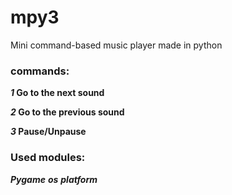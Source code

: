 # mpy3
Mini command-based music player made in python

### **commands:**
***1* Go to the next sound**

***2* Go to the previous sound**

***3* Pause/Unpause**

### **Used modules:**

***Pygame***
***os***
***platform***
